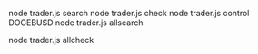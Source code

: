 node trader.js search
node trader.js check
node trader.js control DOGEBUSD
node trader.js allsearch

node trader.js allcheck
